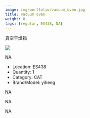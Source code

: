 ```yaml
---
image: img/portfolio/vacuum_oven.jpg
title: vacuum oven
weight: 0
tags: [regular, ES438, NA]
---
```


真空干燥箱

<!--more-->

![](../../img/portfolio/vacuum_oven.jpg)

NA
- Location: ES438
- Quantity: 1
- Category: CAT
- Brand/Model: yiheng

NA

NA

NA
